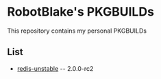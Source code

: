 RobotBlake's PKGBUILDs
======================

This repository contains my personal PKGBUILDs

List
----

* [redis-unstable](http://code.google.com/p/redis/) -- 2.0.0-rc2
